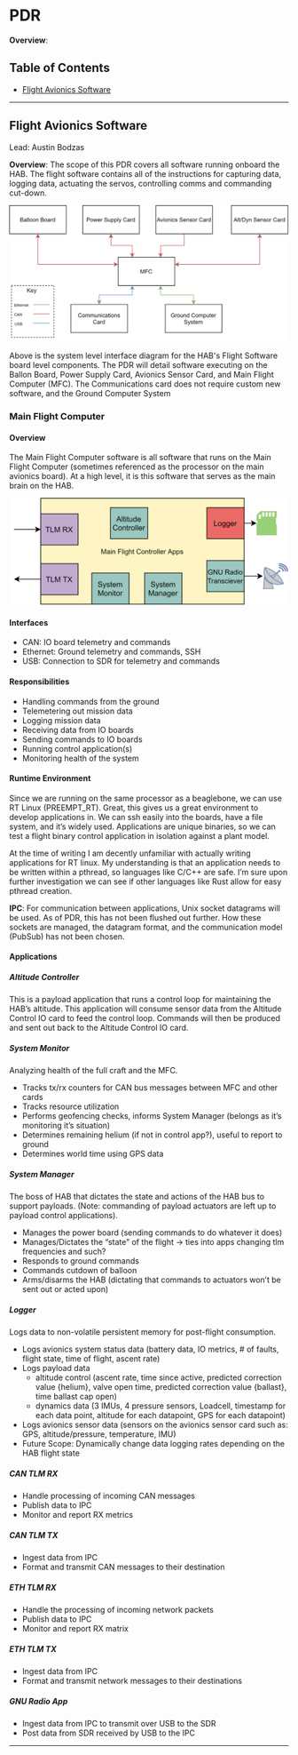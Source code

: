 # PDR
**Overview**: 
## Table of Contents
- [Flight Avionics Software](#flight-avionics-software)

---
## Flight Avionics Software

Lead: Austin Bodzas

**Overview**: The scope of this PDR covers all software running onboard the HAB. The flight software contains all of the instructions for capturing data, logging data, actuating the servos, controlling comms and commanding cut-down.

![Software System Interface Overview](img/pdr/sw_sys_interface.png)

Above is the system level interface diagram for the HAB's Flight Software board level components.  The PDR will detail software executing on the Ballon Board, Power Supply Card, Avionics Sensor Card, and Main Flight Computer (MFC).  The Communications card does not require custom new software, and the Ground Computer System

### Main Flight Computer
#### Overview
The Main Flight Computer software is all software that runs on the Main Flight Computer (sometimes referenced as the processor on the main avionics board).   At a high level, it is this software that serves as the main brain on the HAB.  

![Main Flight Computer Apps](img/pdr/mfc_apps.png)
#### Interfaces
- CAN: IO board telemetry and commands
- Ethernet: Ground telemetry and commands, SSH
- USB: Connection to SDR for telemetry and commands

#### Responsibilities
* Handling commands from the ground
* Telemetering out mission data
* Logging mission data
* Receiving data from IO boards
* Sending commands to IO boards
* Running control application(s)
* Monitoring health of the system
#### Runtime Environment
Since we are running on the same processor as a beaglebone, we can use RT Linux (PREEMPT_RT). Great, this gives us a great environment to develop applications in.  We can ssh easily into the boards, have a file system, and it’s widely used. Applications are unique binaries, so we can test a flight binary control application in isolation against a plant model.

At the time of writing I am decently unfamiliar with actually writing applications for RT linux.  My understanding is that an application needs to be written within a pthread, so languages like C/C++ are safe.  I’m sure upon further investigation we can see if other languages like Rust allow for easy pthread creation.

**IPC**: For communication between applications, Unix socket datagrams will be used.  As of PDR, this has not been flushed out further.  How these sockets are managed, the datagram format, and the communication model (PubSub) has not been chosen.

#### Applications
##### Altitude Controller
This is a payload application that runs a control loop for maintaining the HAB’s altitude.  This application will consume sensor data from the Altitude Control IO card to feed the control loop.  Commands will then be produced and sent out back to the Altitude Control IO card.
##### System Monitor
Analyzing health of the full craft and the MFC.

* Tracks tx/rx counters for CAN bus messages between MFC and other cards
* Tracks resource utilization
* Performs geofencing checks, informs System Manager (belongs as it’s monitoring it’s situation) 
* Determines remaining helium (if not in control app?), useful to report to ground
* Determines world time using GPS data

##### System Manager
The boss of HAB that dictates the state and actions of the HAB bus to support payloads.  (Note: commanding of payload actuators are left up to payload control applications). 

* Manages the power board (sending commands to do whatever it does)
* Manages/Dictates the “state” of the flight → ties into apps changing tlm frequencies and such? 
* Responds to ground commands
* Commands cutdown of balloon
* Arms/disarms the HAB (dictating that commands to actuators won’t be sent out or acted upon)

##### Logger 
Logs data to non-volatile persistent memory for post-flight consumption.

* Logs avionics system status data (battery data, IO metrics, # of faults, flight state, time of flight, ascent rate)
* Logs payload data 
    * altitude control (ascent rate, time since active, predicted correction value {helium}, valve open time, predicted correction value {ballast}, time ballast cap open)
    * dynamics data (3 IMUs, 4 pressure sensors, Loadcell, timestamp for each data point, altitude for each datapoint, GPS for each datapoint)
* Logs avionics sensor data (sensors on the avionics sensor card such as: GPS, altitude/pressure, temperature, IMU)
* Future Scope: Dynamically change data logging rates depending on the HAB flight state 
##### CAN TLM RX
* Handle processing of incoming CAN messages
* Publish data to IPC 
* Monitor and report RX metrics
##### CAN TLM TX 
* Ingest data from IPC
* Format and transmit CAN messages to their destination
##### ETH TLM RX
* Handle the processing of incoming network packets
* Publish data to IPC
* Monitor and report RX matrix
##### ETH TLM TX
* Ingest data from IPC
* Format and transmit network messages to their destinations
##### GNU Radio App
* Ingest data from IPC to transmit over USB to the SDR
* Post data from SDR received by USB to the IPC
---
